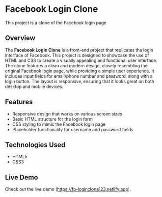 # Facebook Login Clone

This project is a clone of the Facebook login page

## Overview

The **Facebook Login Clone** is a front-end project that replicates the login interface of Facebook. This project is designed to showcase the use of HTML and CSS to create a visually appealing and functional user interface. 
The clone features a clean and modern design, closely resembling the original Facebook login page, while providing a simple user experience. It includes input fields for email/phone number and password, along with a login button. The layout is responsive, ensuring that it looks great on both desktop and mobile devices.


## Features

- Responsive design that works on various screen sizes
- Basic HTML structure for the login form
- CSS styling to mimic the Facebook login page
- Placeholder functionality for username and password fields

## Technologies Used

- HTML5
- CSS3

## Live Demo
Check out the live demo (https://fb-loginclone123.netlify.app).
